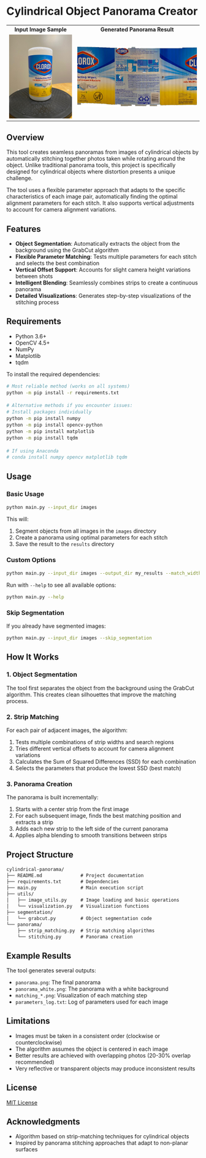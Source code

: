 # Cylindrical Object Panorama Creator

<div align="center">
  <table>
    <tr>
      <td align="center"><b>Input Image Sample</b></td>
      <td align="center"><b>Generated Panorama Result</b></td>
    </tr>
    <tr>
      <td><img src="docs/sample_input.jpg" width="300" alt="Sample Input Image"/></td>
      <td><img src="docs/panorama_result.jpg" width="600" alt="Panorama Result"/></td>
    </tr>
  </table>
</div>

## Overview

This tool creates seamless panoramas from images of cylindrical objects by automatically stitching together photos taken while rotating around the object. Unlike traditional panorama tools, this project is specifically designed for cylindrical objects where distortion presents a unique challenge.

The tool uses a flexible parameter approach that adapts to the specific characteristics of each image pair, automatically finding the optimal alignment parameters for each stitch. It also supports vertical adjustments to account for camera alignment variations.

## Features

- **Object Segmentation**: Automatically extracts the object from the background using the GrabCut algorithm
- **Flexible Parameter Matching**: Tests multiple parameters for each stitch and selects the best combination
- **Vertical Offset Support**: Accounts for slight camera height variations between shots
- **Intelligent Blending**: Seamlessly combines strips to create a continuous panorama
- **Detailed Visualizations**: Generates step-by-step visualizations of the stitching process

## Requirements

- Python 3.6+
- OpenCV 4.5+
- NumPy
- Matplotlib
- tqdm

To install the required dependencies:

```bash
# Most reliable method (works on all systems)
python -m pip install -r requirements.txt

# Alternative methods if you encounter issues:
# Install packages individually
python -m pip install numpy
python -m pip install opencv-python
python -m pip install matplotlib
python -m pip install tqdm

# If using Anaconda
# conda install numpy opencv matplotlib tqdm
```

## Usage

### Basic Usage

```bash
python main.py --input_dir images
```

This will:
1. Segment objects from all images in the `images` directory
2. Create a panorama using optimal parameters for each stitch
3. Save the result to the `results` directory

### Custom Options

```bash
python main.py --input_dir images --output_dir my_results --match_widths 20,30,40 --y_offset_range -8,8
```

Run with `--help` to see all available options:

```bash
python main.py --help
```

### Skip Segmentation

If you already have segmented images:

```bash
python main.py --input_dir images --skip_segmentation
```

## How It Works

### 1. Object Segmentation

The tool first separates the object from the background using the GrabCut algorithm. This creates clean silhouettes that improve the matching process.

### 2. Strip Matching

For each pair of adjacent images, the algorithm:

1. Tests multiple combinations of strip widths and search regions
2. Tries different vertical offsets to account for camera alignment variations
3. Calculates the Sum of Squared Differences (SSD) for each combination
4. Selects the parameters that produce the lowest SSD (best match)

### 3. Panorama Creation

The panorama is built incrementally:

1. Starts with a center strip from the first image
2. For each subsequent image, finds the best matching position and extracts a strip
3. Adds each new strip to the left side of the current panorama
4. Applies alpha blending to smooth transitions between strips

## Project Structure

```
cylindrical-panorama/
├── README.md              # Project documentation
├── requirements.txt       # Dependencies
├── main.py                # Main execution script
├── utils/
│   ├── image_utils.py     # Image loading and basic operations
│   └── visualization.py   # Visualization functions
├── segmentation/
│   └── grabcut.py         # Object segmentation code
└── panorama/
    ├── strip_matching.py  # Strip matching algorithms
    └── stitching.py       # Panorama creation
```

## Example Results

The tool generates several outputs:

- `panorama.png`: The final panorama
- `panorama_white.png`: The panorama with a white background
- `matching_*.png`: Visualization of each matching step
- `parameters_log.txt`: Log of parameters used for each image

## Limitations

- Images must be taken in a consistent order (clockwise or counterclockwise)
- The algorithm assumes the object is centered in each image
- Better results are achieved with overlapping photos (20-30% overlap recommended)
- Very reflective or transparent objects may produce inconsistent results

## License

[MIT License](LICENSE)

## Acknowledgments

- Algorithm based on strip-matching techniques for cylindrical objects
- Inspired by panorama stitching approaches that adapt to non-planar surfaces